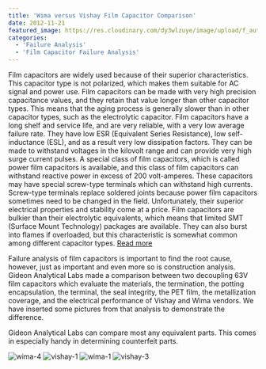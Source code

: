 ```yaml
---
title: 'Wima versus Vishay Film Capacitor Comparison'
date: 2012-11-21
featured_image: https://res.cloudinary.com/dy3wlzuye/image/upload/f_auto,c_scale,w_250/v1/GideonLabs/wima-4.jpg
categories:
  - 'Failure Analysis'
  - 'Film Capacitor Failure Analysis'
---
```


Film capacitors are widely used because of their superior characteristics. This capacitor type is not polarized, which makes them suitable for AC signal and power use. Film capacitors can be made with very high precision capacitance values, and they retain that value longer than other capacitor types. This means that the aging process is generally slower than in other capacitor types, such as the electrolytic capacitor. Film capacitors have a long shelf and service life, and are very reliable, with a very low average failure rate. They have low ESR (Equivalent Series Resistance), low self-inductance (ESL), and as a result very low dissipation factors. They can be made to withstand voltages in the kilovolt range and can provide very high surge current pulses. A special class of film capacitors, which is called power film capacitors is available, and this class of film capacitors can withstand reactive power in excess of 200 volt-amperes. These capacitors may have special screw-type terminals which can withstand high currents. Screw-type terminals replace soldered joints because power film capacitors sometimes need to be changed in the field. Unfortunately, their superior electrical properties and stability come at a price. Film capacitors are bulkier than their electrolytic equivalents, which means that limited SMT (Surface Mount Technology) packages are available. They can also burst into flames if overloaded, but this characteristic is somewhat common among different capacitor types. [Read more](http://www.capacitorguide.com/film-capacitor/)

Failure analysis of film capacitors is important to find the root cause, however, just as important and even more so is construction analysis. Gideon Analytical Labs made a comparison between two decoupling 63V film capacitors which evaluate the materials, the termination, the potting encapsulation, the terminal, the seal integrity, the PET film, the metallization coverage, and the electrical performance of Vishay and Wima vendors. We have inserted some pictures from that analysis to demonstrate the difference.

Gideon Analytical Labs can compare most any equivalent parts. This comes in especially handy in determining counterfeit parts.

![wima-4](https://res.cloudinary.com/dy3wlzuye/image/upload/f_auto,c_scale,w_300/GideonLabs/wima-4.jpg 'Wima Cross Section')
![vishay-1](https://res.cloudinary.com/dy3wlzuye/image/upload/f_auto,c_scale,w_300/GideonLabs/vishay-1.jpg 'Decoupling Capacitor')
![wima-1](https://res.cloudinary.com/dy3wlzuye/image/upload/f_auto,c_scale,w_300/GideonLabs/wima-1.jpg 'Wima capacitor')
![vishay-3](https://res.cloudinary.com/dy3wlzuye/image/upload/f_auto,c_scale,w_300/GideonLabs/vishay-3.jpg 'Vishay Cross section')
